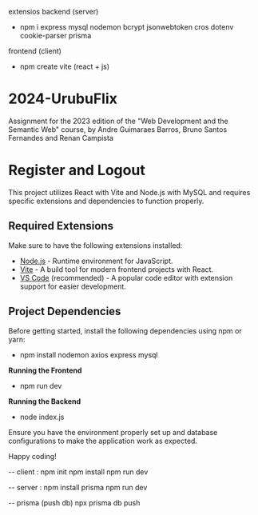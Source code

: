 extensios backend (server)
- npm i express mysql nodemon bcrypt jsonwebtoken cros dotenv cookie-parser prisma

frontend (client)
- npm create vite (react + js)

# 2024-UrubuFlix
Assignment for the 2023 edition of the "Web Development and the Semantic Web" course, by Andre Guimaraes Barros, Bruno Santos Fernandes and Renan Campista


# Register and Logout

This project utilizes React with Vite and Node.js with MySQL and requires specific extensions and dependencies to function properly.

## Required Extensions

Make sure to have the following extensions installed:

- [Node.js](https://nodejs.org/) - Runtime environment for JavaScript.
- [Vite](https://vitejs.dev/) - A build tool for modern frontend projects with React.
- [VS Code](https://code.visualstudio.com/) (recommended) - A popular code editor with extension support for easier development.

## Project Dependencies

Before getting started, install the following dependencies using npm or yarn:
- npm install nodemon axios express mysql


**Running the Frontend**
- npm run dev

**Running the Backend**
- node index.js

Ensure you have the environment properly set up and database configurations to make the application work as expected.

Happy coding!


-- client : 
npm init
npm install
npm run dev

-- server : 
npm install prisma
npm run dev

-- prisma (push db)
npx prisma db push